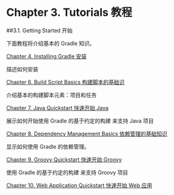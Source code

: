 Chapter 3. Tutorials 教程
===================

##3.1. Getting Started 开始

下面教程将介绍基本的 Gradle 知识。

[Chapter 4. Installing Gradle 安装](https://github.com/waylau/Gradle-2-User-Guide/blob/master/Chapter%204.%20Installing%20Gradle%20%E5%AE%89%E8%A3%85.md)

描述如何安装

[Chapter 6. Build Script Basics 构建脚本的基础识](https://github.com/waylau/Gradle-2-User-Guide/blob/master/Chapter%206.%20Build%20Script%20Basics%20%E6%9E%84%E5%BB%BA%E8%84%9A%E6%9C%AC%E7%9A%84%E5%9F%BA%E7%A1%80%E8%AF%86.md)

介绍基本的构建脚本元素：项目和任务

[Chapter 7. Java Quickstart 快速开始 Java](https://github.com/waylau/Gradle-2-User-Guide/blob/master/Chapter%207.%20Java%20Quickstart%20%E5%BF%AB%E9%80%9F%E5%BC%80%E5%A7%8B%20Java.md)

展示如何开始使用 Gradle 的基于约定的构建 来支持 Java 项目

[Chapter 8. Dependency Management Basics 依赖管理的基础知识](https://github.com/waylau/Gradle-2-User-Guide/blob/master/Chapter%208.%20Dependency%20Management%20Basics%20%E4%BE%9D%E8%B5%96%E7%AE%A1%E7%90%86%E7%9A%84%E5%9F%BA%E7%A1%80%E7%9F%A5%E8%AF%86.md)

显示如何使用 Gradle 的依赖管理。

[Chapter 9. Groovy Quickstart 快速开始 Groovy](https://github.com/waylau/Gradle-2-User-Guide/blob/master/Chapter%209.%20Groovy%20Quickstart%20%E5%BF%AB%E9%80%9F%E5%BC%80%E5%A7%8B%20Groovy.md)

使用 Gradle 的基于约定的构建 来支持 Groovy 项目

[Chapter 10. Web Application Quickstart 快速开始 Web 应用](https://github.com/waylau/Gradle-2-User-Guide/blob/master/Chapter%2010.%20Web%20Application%20Quickstart%20%E5%BF%AB%E9%80%9F%E5%BC%80%E5%A7%8B%20Web%20%E5%BA%94%E7%94%A8.md)